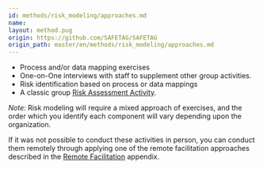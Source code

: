 ```yaml
---
id: methods/risk_modeling/approaches.md
name: 
layout: method.pug
origin: https://github.com/SAFETAG/SAFETAG
origin_path: master/en/methods/risk_modeling/approaches.md
---
```


* Process and/or data mapping exercises
* One-on-One interviews with staff to supplement other group activities.
* Risk identification based on process or data mappings
* A classic group [Risk Assessment Activity](http://frontlinedefenders.org/files/workbook_eng.pdf#page=9).

*Note:* Risk modeling will require a mixed approach of exercises, and the order which you identify each component will vary depending upon the organization.

If it was not possible to conduct these activities in person, you can conduct them remotely through applying one of the remote facilitation approaches described in the [Remote Facilitation](#appendix-remote-facilitation) appendix.


